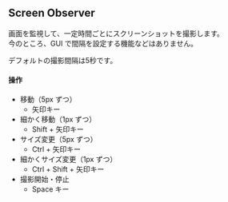 ## Screen Observer

画面を監視して、一定時間ごとにスクリーンショットを撮影します。<br>
今のところ、GUI で間隔を設定する機能などはありません。

デフォルトの撮影間隔は5秒です。

#### 操作
- 移動（5px ずつ）
  - 矢印キー
- 細かく移動（1px ずつ）
  - Shift + 矢印キー
- サイズ変更（5px ずつ）
  - Ctrl + 矢印キー
- 細かくサイズ変更（1px ずつ）
  - Ctrl + Shift + 矢印キー
- 撮影開始・停止
  - Space キー

